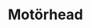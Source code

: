 ---
title: "Motörhead"
summary: "Motörhead were an English rock band formed in June 1975 by bassist, singer, and songwriter Ian Fraser Kilmister , professionally known by his stage name Lemmy, who had remained the sole constant member. The band are often considered a precursor to, or one of the earliest members of, the New Wave of British Heavy Metal, which re-energised heavy metal in the late 1970s and early 1980s. Despite this, Lemmy had always dubbed their music as simply \"rock and roll\". To its end, Motörhead had released twenty-three studio albums, ten live recordings, twelve compilation albums and five EPs. Usually a power trio, they had particular success in the early 1980s with several successful singles in the UK Top 40 chart. The albums Overkill, Bomber, Ace of Spades, and particularly No Sleep 'til Hammersmith, cemented Motörhead's reputation as a top-tier rock band. As of 2012, Motörhead have sold more than 15 million albums worldwide. Motörhead are typically classified as Rock N Roll by Lemmy and band members, and their fusion of punk rock into the genre helped to pioneer speed metal and thrash metal. Their lyrics typically covered such topics as war, good versus evil, abuse of power, promiscuous sex, substance abuse, and, most famously, gambling. The name \"Motörhead\" is a reference to users of the drug amphetamine. The band's distinctive fanged-face logo, with its oversized boar's tusks, chains, and spikes, was created by artist Joe Petagno in 1977 for the cover of the Motörhead album and has appeared in many variations on covers of ensuing albums. The fanged face has been referred to variously as \"War-Pig\" and \"Snaggletooth\". The band is ranked number 26 on VH1's 100 Greatest Artists of Hard Rock. When Lemmy Kilmister died in December 2015, Mickey Dee declared that Motörhead is disbanded. No more tours or albums will be made. Only the brand will survive for the future. Last line-up: Ian \"Lemmy\" Kilmister Phil \"Zoomster\" Campbell Mickey Dee Past members: Matt Sorum Tommy Aldrigde Michael \"Wurzel\" Burston Phil \"Philthy Animal\" Taylor Pete Gill Brian Robertson \"Fast\" Eddie Clarke Larry Wallis Lucas Fox"
image: "motrhead.jpg"
apple_music_artist_url: "https://music.apple.com/gb/artist/mot%C3%B6rhead/539605"
---